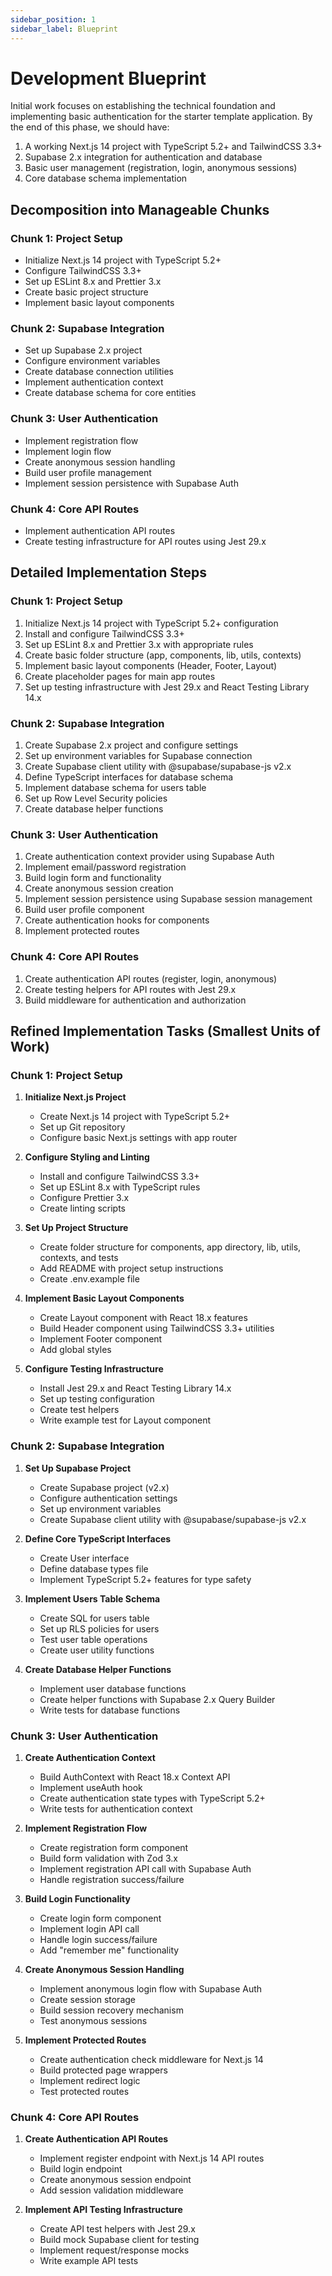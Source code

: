 ```yaml
---
sidebar_position: 1
sidebar_label: Blueprint
---
```


# Development Blueprint

Initial work focuses on establishing the technical foundation and implementing basic authentication for the starter template application. By the end of this phase, we should have:

1. A working Next.js 14 project with TypeScript 5.2+ and TailwindCSS 3.3+
2. Supabase 2.x integration for authentication and database
3. Basic user management (registration, login, anonymous sessions)
4. Core database schema implementation

## Decomposition into Manageable Chunks

### Chunk 1: Project Setup

- Initialize Next.js 14 project with TypeScript 5.2+
- Configure TailwindCSS 3.3+
- Set up ESLint 8.x and Prettier 3.x
- Create basic project structure
- Implement basic layout components

### Chunk 2: Supabase Integration

- Set up Supabase 2.x project
- Configure environment variables
- Create database connection utilities
- Implement authentication context
- Create database schema for core entities

### Chunk 3: User Authentication

- Implement registration flow
- Implement login flow
- Create anonymous session handling
- Build user profile management
- Implement session persistence with Supabase Auth

### Chunk 4: Core API Routes

- Implement authentication API routes
- Create testing infrastructure for API routes using Jest 29.x

## Detailed Implementation Steps

### Chunk 1: Project Setup

1. Initialize Next.js 14 project with TypeScript 5.2+ configuration
2. Install and configure TailwindCSS 3.3+
3. Set up ESLint 8.x and Prettier 3.x with appropriate rules
4. Create basic folder structure (app, components, lib, utils, contexts)
5. Implement basic layout components (Header, Footer, Layout)
6. Create placeholder pages for main app routes
7. Set up testing infrastructure with Jest 29.x and React Testing Library 14.x

### Chunk 2: Supabase Integration

1. Create Supabase 2.x project and configure settings
2. Set up environment variables for Supabase connection
3. Create Supabase client utility with @supabase/supabase-js v2.x
4. Define TypeScript interfaces for database schema
5. Implement database schema for users table
6. Set up Row Level Security policies
7. Create database helper functions

### Chunk 3: User Authentication

1. Create authentication context provider using Supabase Auth
2. Implement email/password registration
3. Build login form and functionality
4. Create anonymous session creation
5. Implement session persistence using Supabase session management
6. Build user profile component
7. Create authentication hooks for components
8. Implement protected routes

### Chunk 4: Core API Routes

1. Create authentication API routes (register, login, anonymous)
2. Create testing helpers for API routes with Jest 29.x
3. Build middleware for authentication and authorization

## Refined Implementation Tasks (Smallest Units of Work)

### Chunk 1: Project Setup

1. **Initialize Next.js Project**
    - Create Next.js 14 project with TypeScript 5.2+
    - Set up Git repository
    - Configure basic Next.js settings with app router

2. **Configure Styling and Linting**
    - Install and configure TailwindCSS 3.3+
    - Set up ESLint 8.x with TypeScript rules
    - Configure Prettier 3.x
    - Create linting scripts

3. **Set Up Project Structure**
    - Create folder structure for components, app directory, lib, utils, contexts, and tests
    - Add README with project setup instructions
    - Create .env.example file

4. **Implement Basic Layout Components**
    - Create Layout component with React 18.x features
    - Build Header component using TailwindCSS 3.3+ utilities
    - Implement Footer component
    - Add global styles

5. **Configure Testing Infrastructure**
    - Install Jest 29.x and React Testing Library 14.x
    - Set up testing configuration
    - Create test helpers
    - Write example test for Layout component

### Chunk 2: Supabase Integration

1. **Set Up Supabase Project**
    - Create Supabase project (v2.x)
    - Configure authentication settings
    - Set up environment variables
    - Create Supabase client utility with @supabase/supabase-js v2.x

2. **Define Core TypeScript Interfaces**
    - Create User interface
    - Define database types file
    - Implement TypeScript 5.2+ features for type safety

3. **Implement Users Table Schema**
    - Create SQL for users table
    - Set up RLS policies for users
    - Test user table operations
    - Create user utility functions

4. **Create Database Helper Functions**
    - Implement user database functions
    - Create helper functions with Supabase 2.x Query Builder
    - Write tests for database functions

### Chunk 3: User Authentication

1. **Create Authentication Context**
    - Build AuthContext with React 18.x Context API
    - Implement useAuth hook
    - Create authentication state types with TypeScript 5.2+
    - Write tests for authentication context

2. **Implement Registration Flow**
    - Create registration form component
    - Build form validation with Zod 3.x
    - Implement registration API call with Supabase Auth
    - Handle registration success/failure

3. **Build Login Functionality**
    - Create login form component
    - Implement login API call
    - Handle login success/failure
    - Add "remember me" functionality

4. **Create Anonymous Session Handling**
    - Implement anonymous login flow with Supabase Auth
    - Create session storage
    - Build session recovery mechanism
    - Test anonymous sessions

5. **Implement Protected Routes**
    - Create authentication check middleware for Next.js 14
    - Build protected page wrappers
    - Implement redirect logic
    - Test protected routes

### Chunk 4: Core API Routes

1. **Create Authentication API Routes**
    - Implement register endpoint with Next.js 14 API routes
    - Build login endpoint
    - Create anonymous session endpoint
    - Add session validation middleware

2. **Implement API Testing Infrastructure**
    - Create API test helpers with Jest 29.x
    - Build mock Supabase client for testing
    - Implement request/response mocks
    - Write example API tests
